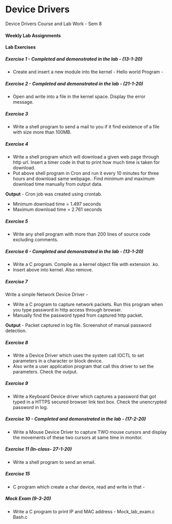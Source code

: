 # Device Drivers

Device Drivers Course and Lab Work - Sem 8

#### Weekly Lab Assignments

#### Lab Exercises

##### Exercise 1 - Completed and demonstrated in the lab - (13-1-20)

* Create and insert a new module into the kernel - Hello world Program -  

##### Exercise 2 - Completed and demonstrated in the lab - (21-1-20)

* Open and write into a file in the kernel space. Display the error message. 

##### Exercise 3

* Write a shell program to send a mail to you if it find existence of a file with size more than 100MB.

##### Exercise 4

* Write a shell program which will download a given web page through http url.  Insert a timer code in that to print how much time is taken for download.
* Put above shell program in Cron and run it every 10 minutes for three hours and download same webpage.. Find minimum and maximum download time manually from output data.

**Output** -  Cron job was created using crontab.
* Minimum download time = 1.497 seconds
* Maximum download time = 2.761 seconds

##### Exercise 5

* Write any shell program with more than 200 lines of source code excluding comments.

##### Exercise 6 - Completed and demonstrated in the lab - (13-1-20)

* Write a C program. Compile as a kernel object file with extension .ko. 
* Insert above into kernel. Also remove. 

##### Exercise 7

Write a simple Network Device Driver -

* Write a C program to capture network packets. Run this program when you type password in http access through browser.
* Manually find the password typed from captured http packet.

**Output** - Packet captured in log file. Screenshot of manual password detection.

##### Exercise 8

* Write a Device Driver which uses the system call IOCTL to set parameters in a character or block device.
* Also write a user application program that call this driver to set the parameters. Check the output.

##### Exercise 9

* Write a Keyboard Device driver which captures a password that got typed in a HTTPS secured browser link text box. Check the unencrypted password in log.

##### Exercise 10 - Completed and demonstrated in the lab - (17-2-20)

* Write a Mouse Device Driver to capture TWO mouse cursors and display the movements of these two cursors at same time in monitor. 

##### Exercise 11 (In-class- 27-1-20)

* Write a shell program to send an email. 

##### Exercise 15

* C program which create a char device,  read and write in that - 
##### Mock Exam (9-3-20)

* Write a C program to print IP and MAC address - Mock_lab_exam.c Bash.c

